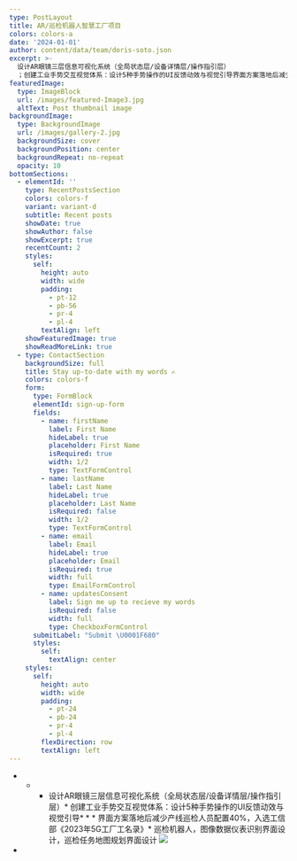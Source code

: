 ```yaml
---
type: PostLayout
title: AR/巡检机器人智慧工厂项目
colors: colors-a
date: '2024-01-01'
author: content/data/team/doris-soto.json
excerpt: >-
  设计AR眼镜三层信息可视化系统（全局状态层/设备详情层/操作指引层）
  ；创建工业手势交互视觉体系：设计5种手势操作的UI反馈动效与视觉引导界面方案落地后减少产线巡检人员配置40%，入选工信部《2023年5G工厂工名录》；巡检机器人，图像数据仪表识别界面设计，巡检任务地图规划界面设计。
featuredImage:
  type: ImageBlock
  url: /images/featured-Image3.jpg
  altText: Post thumbnail image
backgroundImage:
  type: BackgroundImage
  url: /images/gallery-2.jpg
  backgroundSize: cover
  backgroundPosition: center
  backgroundRepeat: no-repeat
  opacity: 10
bottomSections:
  - elementId: ''
    type: RecentPostsSection
    colors: colors-f
    variant: variant-d
    subtitle: Recent posts
    showDate: true
    showAuthor: false
    showExcerpt: true
    recentCount: 2
    styles:
      self:
        height: auto
        width: wide
        padding:
          - pt-12
          - pb-56
          - pr-4
          - pl-4
        textAlign: left
    showFeaturedImage: true
    showReadMoreLink: true
  - type: ContactSection
    backgroundSize: full
    title: Stay up-to-date with my words ✍️
    colors: colors-f
    form:
      type: FormBlock
      elementId: sign-up-form
      fields:
        - name: firstName
          label: First Name
          hideLabel: true
          placeholder: First Name
          isRequired: true
          width: 1/2
          type: TextFormControl
        - name: lastName
          label: Last Name
          hideLabel: true
          placeholder: Last Name
          isRequired: false
          width: 1/2
          type: TextFormControl
        - name: email
          label: Email
          hideLabel: true
          placeholder: Email
          isRequired: true
          width: full
          type: EmailFormControl
        - name: updatesConsent
          label: Sign me up to recieve my words
          isRequired: false
          width: full
          type: CheckboxFormControl
      submitLabel: "Submit \U0001F680"
      styles:
        self:
          textAlign: center
    styles:
      self:
        height: auto
        width: wide
        padding:
          - pt-24
          - pb-24
          - pr-4
          - pl-4
        flexDirection: row
        textAlign: left
---
```



*   *   *   设计AR眼镜三层信息可视化系统（全局状态层/设备详情层/操作指引层）*   创建工业手势交互视觉体系：设计5种手势操作的UI反馈动效与视觉引导*   *   *   界面方案落地后减少产线巡检人员配置40%，入选工信部《2023年5G工厂工名录》*   巡检机器人，图像数据仪表识别界面设计，巡检任务地图规划界面设计
                    ![](/images/%E5%B9%BF%E5%91%8A%E6%9C%BA%E7%9C%BC%E9%95%9C%E5%B1%95%E7%A4%BA%E8%A7%86%E9%A2%91%E8%92%99%E7%89%88.png)

*



